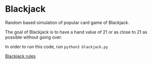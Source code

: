 # Blackjack
Random based simulation of popular card game of Blackjack.

The goal of Blackjack is to have a hand value of 21 or as close to 21 as possible without going over. 

In order to run this code, run `python3 blackjack.py`

[Blackjack rules](https://bicyclecards.com/how-to-play/blackjack/)
